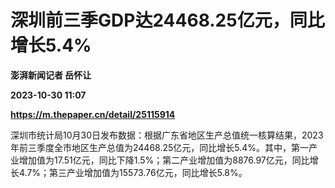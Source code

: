 # 深圳前三季GDP达24468.25亿元，同比增长5.4%
**澎湃新闻记者 岳怀让**

**2023-10-30 11:07**

**https://m.thepaper.cn/detail/25115914**

深圳市统计局10月30日发布数据：根据广东省地区生产总值统一核算结果，2023年前三季度全市地区生产总值为24468.25亿元，同比增长5.4%。其中，第一产业增加值为17.51亿元，同比下降1.5%；第二产业增加值为8876.97亿元，同比增长4.7%；第三产业增加值为15573.76亿元，同比增长5.8%。